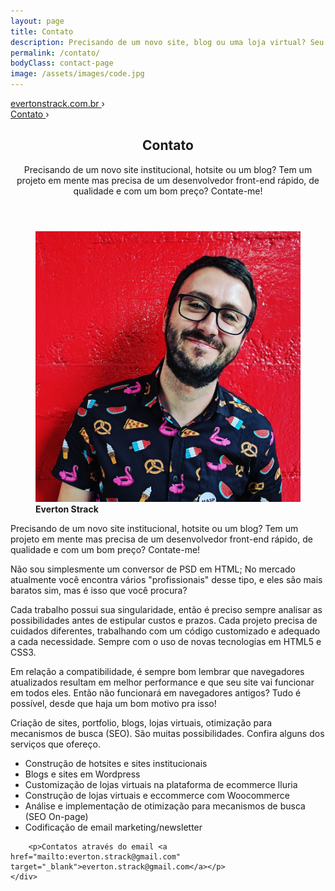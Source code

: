 ```yaml
---
layout: page
title: Contato
description: Precisando de um novo site, blog ou uma loja virtual? Seu projeto precisa de um Desenvolvedor Front-end rápido, de qualidade e com um bom preço? Contate-me!
permalink: /contato/
bodyClass: contact-page
image: /assets/images/code.jpg
---
```


<!-- breadcrumb - rich snippts -->
<div class="breadcrumb hide">
    <div id="a" itemscope itemtype="http://data-vocabulary.org/Breadcrumb" itemref="b">
        <a href="http://evertonstrack.com.br/" itemprop="url">
            <span itemprop="title">evertonstrack.com.br</span>
        </a> ›
    </div>
    <div id="b" itemscope itemtype="http://data-vocabulary.org/Breadcrumb" itemprop="child">
        <a href="http://evertonstrack.com.br/contato/" itemprop="url">
            <span itemprop="title">Contato</span>
        </a> ›
    </div>
</div>
<!-- /breadcrumb - rich snippts -->

<!-- section sobre everton -->
<section class="section section-contact">
    <header class="section-header title-section" role="heading">
        <div class="title-section-container wrap">
            <h2>Contato</h2>
            <p>Precisando de um novo site institucional, hotsite ou um blog? Tem um projeto em mente mas precisa de um desenvolvedor front-end rápido, de qualidade e com um bom preço? Contate-me!</p>
        </div>
    </header>
    <div class="wrap">
        <figure role="img">
            <img src="/assets/images/evertonstrack.jpg" class="round" alt="Foto de Everton Strack" />
            <figcaption class="hide">
                <strong>Everton Strack</strong>
            </figcaption>
        </figure>
        <p>Precisando de um novo site institucional, hotsite ou um blog? Tem um projeto em mente mas precisa de um desenvolvedor front-end rápido, de qualidade e com um bom preço? Contate-me!</p>
        <p>Não sou simplesmente um conversor de PSD em HTML; No mercado atualmente você encontra vários "profissionais" desse tipo, e eles são mais baratos sim, mas é isso que você procura?</p>
        <p>Cada trabalho possui sua singularidade, então é preciso sempre analisar as possibilidades antes de estipular custos e prazos. Cada projeto precisa de cuidados diferentes, trabalhando com um código customizado e adequado a cada necessidade. Sempre com o uso de novas tecnologias em HTML5 e CSS3.</p>
        <p>Em relação a compatibilidade, é sempre bom lembrar que navegadores atualizados resultam em melhor performance e que seu site vai funcionar em todos eles. Então não funcionará em navegadores antigos? Tudo é possível, desde que haja um bom motivo pra isso!</p>
        <p>Criação de sites, portfolio, blogs, lojas virtuais, otimização para mecanismos de busca (SEO). São muitas possibilidades. Confira alguns dos serviços que ofereço.</p>
        <ul>
            <li>Construção de hotsites e sites institucionais</li>
            <li>Blogs e sites em Wordpress</li>
            <li>Customização de lojas virtuais na plataforma de ecommerce Iluria</li>
            <li>Construção de lojas virtuais e eccommerce com Woocommerce</li>
            <li>Análise e implementação de otimização para mecanismos de busca (SEO On-page)</li>
            <li>Codificação de email marketing/newsletter</li>
        </ul>

        <p>Contatos através do email <a href="mailto:everton.strack@gmail.com" target="_blank">everton.strack@gmail.com</a></p>
    </div>
</section>
<!-- /section sobre everton -->

